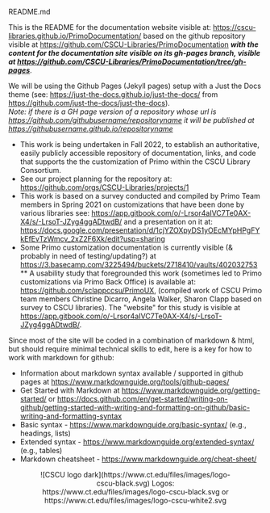 README.md

This is the README for the documentation website visible at: https://cscu-libraries.github.io/PrimoDocumentation/ based on the github repository visible at https://github.com/CSCU-Libraries/PrimoDocumentation <em><strong>with the content for the documentation site visible on its gh-pages branch, visible at https://github.com/CSCU-Libraries/PrimoDocumentation/tree/gh-pages</strong></em>.

We will be using the Github Pages (Jekyll pages) setup with a Just the Docs theme (see: https://just-the-docs.github.io/just-the-docs/ from https://github.com/just-the-docs/just-the-docs). <br><em>Note: if there is a GH page  version of a repository whose url is https://github.com/githubusername/repositoryname it will be published at https://githubusername.github.io/repositoryname</em>

* This work is being undertaken in Fall 2022, to establish an authoritative, easily publicly accessible repository of documentation, links, and code that supports the the customization of Primo within the CSCU Library Consortium.
* See our project planning for the repository at: https://github.com/orgs/CSCU-Libraries/projects/1
* This work is based on a survey conducted and compiled by Primo Team members in Spring 2021 on customizations that have been done by various libraries see: https://app.gitbook.com/o/-Lrsor4aIVC7Te0AX-X4/s/-LrsoT-JZyg4ggADtwdB/ and a presentation on it at: https://docs.google.com/presentation/d/1cjYZOXpyDS1yOEcMYpHPgFYkEfEvTzWmcv_2xZ2F6Xk/edit?usp=sharing
* Some Primo customization documentation is currently visible (& probably in need of testing/updating?) at https://3.basecamp.com/3225494/buckets/2718410/vaults/402032753
** A usability study that foregrounded this work (sometimes led to Primo customizations via Primo Back Office) is available at: https://github.com/sclappccsu/PrimoUX, (compiled work of CSCU Primo team members Christine Dicarro, Angela Walker, Sharon Clapp based on survey to CSCU libraries). The "website" for this study is visible at https://app.gitbook.com/o/-Lrsor4aIVC7Te0AX-X4/s/-LrsoT-JZyg4ggADtwdB/.

Since most of the site will be coded in a combination of markdown & html, but should require minimal technical skills to edit, here is a key for how to work with markdown for github:
* Information about markdown syntax available / supported in github pages at https://www.markdownguide.org/tools/github-pages/
* Get Started with Markdown at https://www.markdownguide.org/getting-started/ or https://docs.github.com/en/get-started/writing-on-github/getting-started-with-writing-and-formatting-on-github/basic-writing-and-formatting-syntax
* Basic syntax - https://www.markdownguide.org/basic-syntax/ (e.g., headings, lists)
* Extended syntax - https://www.markdownguide.org/extended-syntax/ (e.g., tables)
* Markdown cheatsheet - https://www.markdownguide.org/cheat-sheet/ 


<div style="margin: 0 auto; text-align: center; max-width: 380px;">
![CSCU logo dark](https://www.ct.edu/files/images/logo-cscu-black.svg)
Logos: https://www.ct.edu/files/images/logo-cscu-black.svg or https://www.ct.edu/files/images/logo-cscu-white2.svg
            </div>
